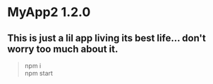 # MyApp2 1.2.0

## This is just a lil app living its best life... don't worry too much about it.

> npm i  
> npm start
